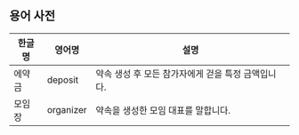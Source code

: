 ## 용어 사전
|한글명|영어명|설명|
|---|---|--------|
|에약금|deposit|약속 생성 후 모든 참가자에게 걷을 특정 금액입니다.|
|모임장|organizer|약속을 생성한 모임 대표를 말합니다.|
